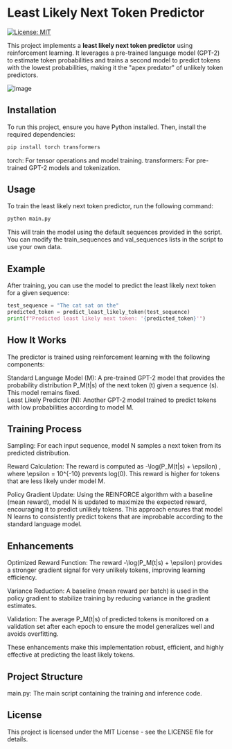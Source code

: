 # Least Likely Next Token Predictor

[![License: MIT](https://img.shields.io/badge/License-MIT-yellow.svg)](https://opensource.org/licenses/MIT)

This project implements a **least likely next token predictor** using reinforcement learning. It leverages a pre-trained language model (GPT-2) to estimate token probabilities and trains a second model to predict tokens with the lowest probabilities, making it the "apex predator" of unlikely token predictors.

![image](https://github.com/user-attachments/assets/e96a5cdc-665f-4b7c-bafe-a5c2ee4d0af9)


## Installation

To run this project, ensure you have Python installed. Then, install the required dependencies:
```bash
pip install torch transformers
```
torch: For tensor operations and model training.
transformers: For pre-trained GPT-2 models and tokenization.

## Usage
To train the least likely next token predictor, run the following command:
```bash
python main.py
```
This will train the model using the default sequences provided in the script. You can modify the train_sequences and val_sequences lists in the script to use your own data.

## Example
After training, you can use the model to predict the least likely next token for a given sequence:
```python
test_sequence = "The cat sat on the"
predicted_token = predict_least_likely_token(test_sequence)
print(f"Predicted least likely next token: '{predicted_token}'")
```

## How It Works
The predictor is trained using reinforcement learning with the following components:  

Standard Language Model (M): A pre-trained GPT-2 model that provides the probability distribution 
P_M(t|s)
 of the next token (t) given a sequence (s). This model remains fixed.  
Least Likely Predictor (N): Another GPT-2 model trained to predict tokens with low probabilities according to model M.

## Training Process
Sampling: For each input sequence, model N samples a next token from its predicted distribution.  

Reward Calculation: The reward is computed as 
-\log(P_M(t|s) + \epsilon)
, where 
\epsilon = 10^{-10}
 prevents log(0). This reward is higher for tokens that are less likely under model M.  

Policy Gradient Update: Using the REINFORCE algorithm with a baseline (mean reward), model N is updated to maximize the expected reward, encouraging it to predict unlikely tokens.
This approach ensures that model N learns to consistently predict tokens that are improbable according to the standard language model.

## Enhancements
Optimized Reward Function: The reward 
-\log(P_M(t|s) + \epsilon)
 provides a stronger gradient signal for very unlikely tokens, improving learning efficiency.  

Variance Reduction: A baseline (mean reward per batch) is used in the policy gradient to stabilize training by reducing variance in the gradient estimates.  

Validation: The average 
P_M(t|s)
 of predicted tokens is monitored on a validation set after each epoch to ensure the model generalizes well and avoids overfitting.  

These enhancements make this implementation robust, efficient, and highly effective at predicting the least likely tokens.  

## Project Structure
main.py: The main script containing the training and inference code.  

## License
This project is licensed under the MIT License - see the LICENSE file for details.
